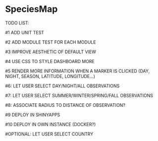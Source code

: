 # SpeciesMap

TODO LIST:

#1 ADD UNIT TEST 

#2 ADD MODULE TEST FOR EACH MODULE

#3 IMPROVE AESTHETIC OF DEFAULT VIEW

#4 USE CSS TO STYLE DASHBOARD MORE

#5 RENDER MORE INFORMATION WHEN A MARKER IS CLICKED (DAY, NIGHT, SEASON, LATITUDE, LONGITUDE...)

#6: LET USER SELECT DAY/NIGHT/ALL OBSERVATIONS

#7: LET USER SELECT SUMMER/WINTER/SPRING/FALL OBSERVATIONS

#8: ASSOCIATE RADIUS TO DISTANCE OF OBSERVATION?

#9 DEPLOY IN SHINYAPPS

#10 DEPLOY IN OWN INSTANCE (DOCKER?)



#OPTIONAL: LET USER SELECT COUNTRY


